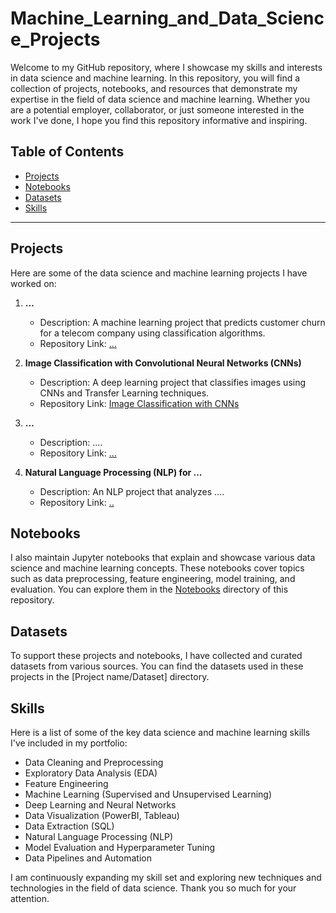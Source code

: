 # Machine_Learning_and_Data_Science_Projects
Welcome to my GitHub repository, where I showcase my skills and interests in data science and machine learning. In this repository, you will find a collection of projects, notebooks, and resources that demonstrate my expertise in the field of data science and machine learning. Whether you are a potential employer, collaborator, or just someone interested in the work I've done, I hope you find this repository informative and inspiring.

## Table of Contents

- [Projects](#projects)
- [Notebooks](#notebooks)
- [Datasets](#datasets)
- [Skills](#skills)

---

## Projects

Here are some of the data science and machine learning projects I have worked on:

1. **...**  
   - Description: A machine learning project that predicts customer churn for a telecom company using classification algorithms.
   - Repository Link: [...](https://github.com/yourusername/...)

2. **Image Classification with Convolutional Neural Networks (CNNs)**  
   - Description: A deep learning project that classifies images using CNNs and Transfer Learning techniques.
   - Repository Link: [Image Classification with CNNs](https://github.com/yourusername/image-classification)

3. **...**  
   - Description: ....
   - Repository Link: [...](https://github.com/yourusername/...)

4. **Natural Language Processing (NLP) for ...**  
   - Description: An NLP project that analyzes ....
   - Repository Link: [..](https://github.com/yourusername/...)

## Notebooks

I also maintain Jupyter notebooks that explain and showcase various data science and machine learning concepts. These notebooks cover topics such as data preprocessing, feature engineering, model training, and evaluation. You can explore them in the [Notebooks](/notebooks) directory of this repository.

## Datasets

To support these projects and notebooks, I have collected and curated datasets from various sources. You can find the datasets used in these projects in the [Project name/Dataset] directory.

## Skills

Here is a list of some of the key data science and machine learning skills I've included in my portfolio:

- Data Cleaning and Preprocessing
- Exploratory Data Analysis (EDA)
- Feature Engineering
- Machine Learning (Supervised and Unsupervised Learning)
- Deep Learning and Neural Networks
- Data Visualization (PowerBI, Tableau)
- Data Extraction (SQL)
- Natural Language Processing (NLP)
- Model Evaluation and Hyperparameter Tuning
- Data Pipelines and Automation

I am continuously expanding my skill set and exploring new techniques and technologies in the field of data science. Thank you so much for your attention.
